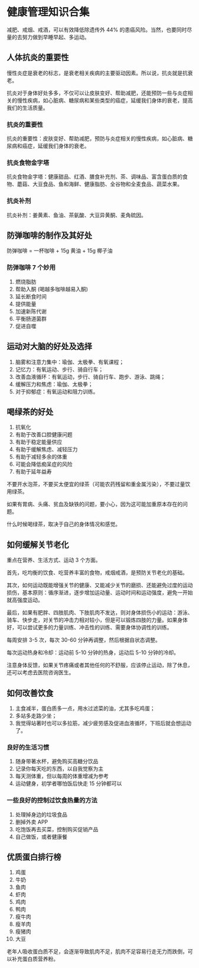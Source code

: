 # 健康管理知识合集

减肥、戒烟、戒酒，可以有效降低除遗传外 44% 的患癌风险。当然，也要同时尽量的去努力做到早睡早起、多运动。

## 人体抗炎的重要性

慢性炎症是衰老的标志，是衰老相关疾病的主要驱动因素。所以说，抗炎就是抗衰老。

抗炎对于身体好处多多，不仅可以让皮肤变好、帮助减肥，还能预防一些与炎症相关的慢性疾病，如心脏病、糖尿病和某些类型的癌症，延缓我们身体的衰老，提高我们的生活质量。

### 抗炎的重要性

抗炎的重要性：皮肤变好、帮助减肥，预防与炎症相关的慢性疾病，如心脏病、糖尿病和癌症，延缓我们身体的衰老。

### 抗炎食物金字塔

抗炎食物金字塔：健康甜品、红酒、膳食补充剂、茶、调味品、富含蛋白质的食物、蘑菇、大豆食品、鱼和海鲜、健康脂肪、全谷物和全麦食品、蔬菜水果。

### 抗炎补剂

抗炎补剂：姜黄素、鱼油、茶氨酸、大豆异黄酮、麦角硫因。

## 防弹咖啡的制作及其好处

防弹咖啡 = 一杯咖啡 + 15g 黄油 + 15g 椰子油

### 防弹咖啡 7 个妙用

1. 燃烧脂肪
2. 帮助入酮 (喝越多咖啡越易入酮)
3. 延长断食时间
4. 提供能量
5. 加速新陈代谢
6. 平衡肠道菌群
7. 促进自噬

## 运动对大脑的好处及选择

1. 脑雾和注意力集中：瑜伽、太极拳、有氧课程；
2. 记忆力：有氧运动、步行、骑自行车；
3. 改善血液循环：有氧运动，步行、骑自行车、跑步、游泳、跳绳；
4. 缓解压力和焦虑：瑜伽、太极拳；
5. 对于抑郁症：有氧运动和阻力训练。

## 喝绿茶的好处

1. 抗氧化
2. 有助于改善口腔健康问题
3. 有助于稳定能量供应
4. 有助于缓解焦虑、减轻压力
5. 有助于减轻多余的体重
6. 可能会降低痴呆症的风险
7. 有助于延年益寿

不要开水泡茶，不要买太便宜的绿茶（可能农药残留和重金属污染），不要过量饮用绿茶。

如果有胃病、头痛、贫血及缺铁的问题，要小心，因为这可能加重原本存在的问题。

什么时候喝绿茶，取决于自己的身体情况和感觉。

## 如何缓解关节老化

重点在营养、生活方式、运动 3 个方面。

首先，吃均衡的饮食、吃营养丰富的食物，戒烟戒酒，是预防关节老化的基础。

其次，如何运动既能增强关节的健康、又能减少关节的磨损、还能避免过度的运动损伤，基本原则：循序渐进，逐步增加运动量、运动时间和运动强度，避免一开始就高强度运动。

最后，如果有肥胖、四肢肌肉、下肢肌肉不发达，则对身体损伤小的运动：游泳、骑车、快步走，对关节的冲击力相对较小，但是可以锻炼四肢的力量。如果身体好，可以尝试更多的力量训练、冲击性的训练、需要身体协调性的训练。

每周安排 3-5 次，每次 30-60 分钟再调整，然后根据自状态调整。

每次运动热身和冷却：运动前 5-10 分钟的热身，运动后 5-10 分钟的冷却。

注意身体反馈，如果关节疼痛或者其他任何的不舒服，应该停止运动，除了休息，还可以考虑去医院咨询医生。

## 如何改善饮食

1. 主食减半，蛋白质多一点，用水过滤菜的油，尤其多吃鸡蛋；
2. 多站多走路少坐；
3. 我觉得站著时也可以多拉筋，减少疲劳感及促进血液循环，下班后就会想运动了。

### 良好的生活习惯

1. 随身带著水杯，避免购买高糖分饮品
2. 记录你每天吃的东西，以自我觉察为主
3. 每天测体重，但以每周的体重增减为参考
4. 运动健身，初学者哪怕饭后快走 15 分钟都可以

### 一些良好的控制过饮食热量的方法

1. 处理掉身边的垃圾食品
2. 删掉外卖 APP
3. 吃饱饭再去买菜，控制购买促销产品
4. 自己做饭，或者健康餐

## 优质蛋白排行榜

1. 鸡蛋
2. 牛奶
3. 鱼肉
4. 虾肉
5. 鸡肉
6. 鸭肉
7. 瘦牛肉
8. 瘦羊肉
9. 瘦猪肉
10. 大豆

老年人吸收蛋白质不足，会逐渐导致肌肉不足，肌肉不足容易行走无力而跌倒，可以补充蛋白质营养粉。
